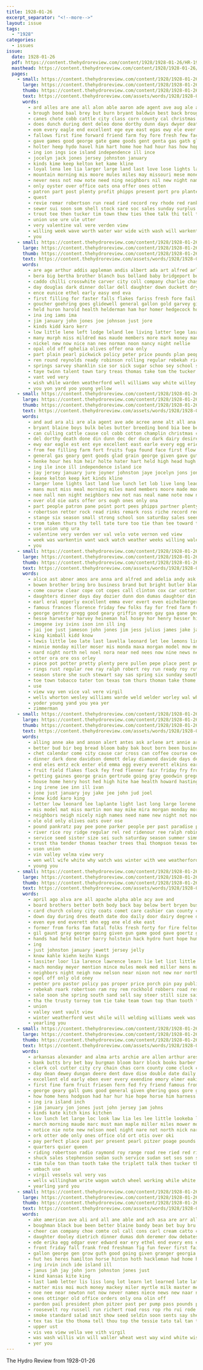```yaml
---
title: 1928-01-26
excerpt_separator: "<!--more-->"
layout: issue
tags:
  - "1928"
categories:
  - issues
issue:
  date: 1928-01-26
  pdf: https://content.thehydroreview.com/content/1928/1928-01-26/HR-1928-01-26.pdf
  masthead: https://content.thehydroreview.com/content/1928/1928-01-26/masthead/HR-1928-01-26.jpg
  pages:
    - small: https://content.thehydroreview.com/content/1928/1928-01-26/small/HR-1928-01-26-01.jpg
      large: https://content.thehydroreview.com/content/1928/1928-01-26/large/HR-1928-01-26-01.jpg
      thumb: https://content.thehydroreview.com/content/1928/1928-01-26/thumbnails/HR-1928-01-26-01.jpg
      text: https://content.thehydroreview.com/assets/words/1928/1928-01-26/HR-1928-01-26-01.txt
      words:
        - ard alles are ane all alon able aaron ade agent ave aug ale apache ally acree ara aims aud and aver ary ames ala
        - brough bond baal brey but burn bryant baldwin best back brought blind better been bag bette ball bessie bill bly burgman blaine bie bulk breeding both born business busi bea brine bandy basket boys
        - canes chote cobb cattle city class corn county cal christmas clas chief cor clair cane cheese chamber cast company centers cornea cotton carl call cade cate custer collins cream care case chick clinton come craig can church
        - does dunch during dent deleo done dorthy dunn days dwyer death desire duce day daughter double doing
        - eom every eagle end excellent ege eye east egas ewy ele ever egg
        - fallows first fine forward friend farm foy fore fresh few face fred far fruits fort friday friends fail fread farmer for favor found fic foot ferm flock from fam
        - gave games good george gate game goods gent genta gas gath glad guthrie goats given gras grown gut geary grain
        - holter heep hydo havel him hart home hoe had hour has how hope high hesser hime heard henke her hoes held hinton hardware hydro helmuth harts head house huck hou homes hens hee
        - ing ion ings ice island independence ill ince
        - jocelyn jack jones jersey johnston january
        - kinds kime keep kelton ket kame kline
        - loyal lena lee lia larger large land last love lose lights lay lae longer lother lari leat lew leaders life lie light live lone lems long left laura
        - mountain morning mis moore mules miles may missouri mese money mans market mon must made meal monday more most much mean mak men many meats march moist matter members miss mar middle mackey means milk might mill
        - never ness not now note need ning neighbors nil new night name
        - only oyster over office oats ona offer ones otten
        - patron part post plenty profit phipps present port pro plante place pic power past people pounds point page plan pure
        - quest
        - revie remar robertson run read ried record rey rhode red ranks round ream rock remedies
        - sewer sui soon som shell stock sare soc sales sunday surplus service six stange spring son small see supply state sher snapp sense seed station show seen sewing still stores scott sherman second she school sol strong store ster serene siege save salesman slack sale stata shall season salt
        - trout tee then tucker tim town thew ties thee talk thi tell them the thing too than tow tom tue ten taken ture tor trom teacher take tie tier try tint towns
        - union use ure ule utter
        - very valentine val vere verden view
        - willing week wave worth water war wide with wash will warkentin wilson was welcome well washer way weather wang work wheat works weeks working want west
        - you
    - small: https://content.thehydroreview.com/content/1928/1928-01-26/small/HR-1928-01-26-02.jpg
      large: https://content.thehydroreview.com/content/1928/1928-01-26/large/HR-1928-01-26-02.jpg
      thumb: https://content.thehydroreview.com/content/1928/1928-01-26/thumbnails/HR-1928-01-26-02.jpg
      text: https://content.thehydroreview.com/assets/words/1928/1928-01-26/HR-1928-01-26-02.txt
      words:
        - are age arthur addis appleman andis albert ada art alfred arlene and ani all aster ard
        - bera big bertha brother blanch bus bolland baby bridgeport boston best bottle bishop blankenship bruce been beau blue buy bro brothers bandy bacon
        - caddo chilli crosswhite carver city coll company charlie chas can chance chow coats corn carty clinton chaplain carpentar christmas col church coxen course card carl cobb cody cost chick cream crook cor comes chaj corl carter county citizen clint
        - day douglas dark dinner dollar dell daughter down duckett dry during denha deep dow deputy death dollie
        - ence eunice ethel early easy end eva
        - first filling for faster falls flakes fariss fresh fore fail fay floor fred frank furnace found fall floyd foss farm fath fern friends full fruits fort friday flower folks from former
        - goucher goehring goes glidewell general gallon gold garvey given george getting good guest grab guy goods grave grain gilmore
        - held huron harold health helderman ham hor homer hedgecock holderman high hen hattie hydro hinton hatfield hunting hume her has hier hobbs honor hei half house hens humes
        - ina ing iams ima
        - jim january john jones joe johnson just jore
        - kinds kidd karo kerr
        - low little lene left lodge leland lee living latter lege lasater lady louise lunch lower lou law list less large len lassiter line lydia last linebarger land ler like
        - many murph miss mildred mas maude members more mark money man market mae mach morning major marshall myrtle main moulder mis manner marvin maurine magnolia monday mencke milk marcum much
        - nickel new now nice nan nee norman noon nancy night nellie
        - opal old off ophelia olives offer ona only
        - part plain pearl pickwick policy peter price pounds plan people pure payment per past paul pauline parsonage points pan packard pay paar power place pail
        - ren round reynolds ready robinson rolling regular rebekah rice rom road robert ruth rob rose rockhold reno
        - springs sarvey shanklin sie sor sick sugar schoo sey school see shuman sister son scale south sweet seer save saturday stockton schmidt sell station spring service salt supply stove sunday silk snow snyder she store star
        - taye twinn talent town tary treas thomas take tom the tucker trim try thomason than ting texas
        - vant ved very
        - wish while warden weatherford well williams way white willey wife window wheeler will want welding wornstaff with went wheat weeks western wilda west was week wear
        - you yon yard yoo young yellow
    - small: https://content.thehydroreview.com/content/1928/1928-01-26/small/HR-1928-01-26-03.jpg
      large: https://content.thehydroreview.com/content/1928/1928-01-26/large/HR-1928-01-26-03.jpg
      thumb: https://content.thehydroreview.com/content/1928/1928-01-26/thumbnails/HR-1928-01-26-03.jpg
      text: https://content.thehydroreview.com/assets/words/1928/1928-01-26/HR-1928-01-26-03.txt
      words:
        - and aud ara ali are ala agent ave ade acree anne alt all ana ach ard aron ann ashe ari ames acon ane able adkins
        - bryant blaine boys bulk beles butter breeding bond bia bee better been bland baie ball but bese bring ben best burn bessie bill burgman brought bandy bom back born bail bec bel boy both business baldwin bank basket
        - can culling cattle cause col cobb cotton champlin christmas care company chamber city chief cue custer cream chick cott craig clair come cheese coney citizen cast cooker case cart corn capone county chow cor centers cat collins call cour cot
        - del dorthy death done din dunn dec der duce dark dairy desire dine day desta does doing double
        - ewy ear eagle est ent eye excellent east earle every egg erie even ens eve ever
        - from fee filling farm fort fruits fuga found face first flow friends friend forward few fore far farmer fred fie friday favor for foot fresh fail flock fuse fam fine
        - general gas geary gent goods glad grain george given gave guthrie good gest game goats gath games
        - henke hour hes him heir holte hater hart held high head hugh home has hough hardware harts her haye had hens heep hope house hydro how hinton hesser homes hing heard hey
        - ing ile ince ill independence island ice
        - jay jersey january jure joyner johnston jaye jocelyn jons jone
        - keane kelton keep ket kinds kline
        - larger lone lights last land lue lunch let lob live long leaders lay laker longer life lynn lee lap leon lew living left love lett light loyal large
        - mans must miss meal morning miles mand members moore made money mean mar mountain milk mos mill much may missouri market most mis monday mules might moto many mendo means more
        - nee nall nen night neighbors new not nas neal name note now nate need
        - over old oie oats offer ors ough ones only ona
        - part people patron pane point port pees phipps partner plenty plan place past per present pounds peal phi paar power page philips plante
        - robertson retter rock read rinks remark ross riche record red round remedies
        - stange six season small strong school son saturday sales seen sui soon seed suit sons surplus seven sigh still service seis states sale stores supply stewart sewer see stock salesman sai shall she station said set sane save sunday sewing streets store sister sie sherman special sense shed spring show sch
        - trom taken thurs thy tell tate ture too tie than tee toward take ton towns the tat tor teacher try tak tom thais town tucker talk tue them tani
        - use union ung ura
        - valentine very verden ver val velo vote vernon ved view
        - week was warkentin want wack watch weather weeks willing wale will worth weatherford wilson wos wiser water with wight wash wheat wie wide working work west well
        - you
    - small: https://content.thehydroreview.com/content/1928/1928-01-26/small/HR-1928-01-26-04.jpg
      large: https://content.thehydroreview.com/content/1928/1928-01-26/large/HR-1928-01-26-04.jpg
      thumb: https://content.thehydroreview.com/content/1928/1928-01-26/thumbnails/HR-1928-01-26-04.jpg
      text: https://content.thehydroreview.com/assets/words/1928/1928-01-26/HR-1928-01-26-04.txt
      words:
        - alice ast abner amos are anna ard alfred and adelia andy ask ani all ago
        - bowen brother bring bro business brand but bright butler blanchard blum bird blaine bettinger borin baldwin bai bos been barber bates ball bart best born baby bash bus bill
        - come course clear cope cot copes call clinton cox car cotterill cross carnegie caller collier cecil che corn chase county cay cough church carolina cream claude can cody carl cor city
        - daughters dinner days day dozier dunn don dumas daughter din dan davidson dooley duty dewey
        - earl eral epperly excellent emma ever evert even eichelberger ery end esther ene eva ernest ean eaton earnest ent
        - famous frances florence friday few folks fay for fred farm frank fancher from floyd
        - george gentry gregg good geary griffin green gay gaa gane gee glen goods given goodyear golden
        - hesse harvester harvey heineman hal hosey hor henry hesser high hon hopewell husband heser home hydro has herndon hastings had homes hart harry her
        - imogene ivy ivins ison inn ill ing
        - jai joe just jameson john jones jim jess julius james jake jacob january jesse jan
        - king kimball kidd know
        - lewis little leo late last lavella leonard let lee lemons line laa lis lorene lucky lock
        - minnie monday miller moser mis monda maxa morgan model mow morning mary mon mau mor meadows mabel much mons mir mith miss mil mex max made maguire many mise marcum mall members miler mcpherson mound minta
        - nard night north nel noel nora near ned nees now nine news never new not
        - otter ora ore oss orley
        - piece pot potter pretty plenty pere pullen pepe place pent pete pieper part pitcher perfect pene pade pedrick per piston pero por parker pack
        - rings rust regular ree ray ralph robert rey run ready roy ruth ruhl red reno rowland rae route rene reynolds ridenour
        - season store she such stewart say sas spring six sunday southland stange sell sewing sir sung special shell sodders south station sample stockton southard senior selling staples satcher smith simms stutzman simmons sister sun show sey son shelling sellers sat strike shape steady set schantz sons see simpson sick scott stay saturday size slagell seem strong school
        - toe town tobacco tater ton texas tom thurs thoman take thome the turn too them taylor thomas tho than
        - use
        - view vay ven vice val vere virgil
        - wells whorton wesley williams warde weld welder worley wal why william willie was wes wind weatherford wife wilson with went work wie walker week west will want wil
        - yoder young yand you yea yer
        - zimmerman
    - small: https://content.thehydroreview.com/content/1928/1928-01-26/small/HR-1928-01-26-05.jpg
      large: https://content.thehydroreview.com/content/1928/1928-01-26/large/HR-1928-01-26-05.jpg
      thumb: https://content.thehydroreview.com/content/1928/1928-01-26/thumbnails/HR-1928-01-26-05.jpg
      text: https://content.thehydroreview.com/assets/words/1928/1928-01-26/HR-1928-01-26-05.txt
      words:
        - alling anne ake and anson alert antes ask arlene art annie are aud august asia able ange aun
        - better bud bir beg bread bloom baby bak bout born been business but box buy bride braly bryon bran base bassler boy bishop brought bill barr best bake
        - chet calendar come city cause car cross can coffee course cee cas cope cecil corn carton cox china cool carr comb
        - dinner dark done davidson demott delay diamond davide days deputy don dollar day daughter due
        - end eles entz eck enter eld emma egg every everett elkins earnest ent eral euler eng
        - fruit field flakes flock fey fred flenner fair friday fry from free faden fall filling fresh first for few found foot folks frost friends farm
        - getting gaines george grain gertrude going gray goodwin gregory gave grand geary gallon good
        - house home henry host hed high hite hae health howard hastings herman harrin hot held hom husband hennessey hens hast hildebrandt hea him hudson honey her hatfield hydro herbert hath head hinton has
        - ing irene iee inn ill ivan
        - jone just january joy jake jee john jud joel
        - know kidd karo king
        - letter low leonard lee laplante light last long large lorene laura lin lars let live lookeba lydia love look lae
        - mis model mat miss martin mon may mike mira morgan monday morning many most mill motto milk morgans merry made meiner much mason miller mcalester might marlin mash
        - neighbors neigh nicely nigh names need name new night not noe
        - ole old only olives oats over ose
        - pound pankratz pay pee pone parker people per past paradise pla pepe parsonage peaches peck pounds place price pro pleasant president pleasure pon
        - river rice roy ridge regular rel red ridenour ree ralph robinson ret race rain robertson
        - service seed sister size sei such saturday season summer simmons small shine sins say sun she scott sermon sunday springs see sugar sar sick second soon states still sire sullens station stout seen school silver said salad stone smith sale snyders sheriff sybil sal
        - trust tha tender thomas teacher trees thai thompson texas tee tine thelma them tome ton treasure telling townsend trial talk the
        - uson union
        - vin valley velma view very
        - wen well wife white why watch was winter with wee weatherford weeks waters week way wheat wil will windows word world want weiner
        - young you
    - small: https://content.thehydroreview.com/content/1928/1928-01-26/small/HR-1928-01-26-06.jpg
      large: https://content.thehydroreview.com/content/1928/1928-01-26/large/HR-1928-01-26-06.jpg
      thumb: https://content.thehydroreview.com/content/1928/1928-01-26/thumbnails/HR-1928-01-26-06.jpg
      text: https://content.thehydroreview.com/assets/words/1928/1928-01-26/HR-1928-01-26-06.txt
      words:
        - april ago alva are all apache alpha able acy ave and
        - board brothers better both body back bay below bert bryen business best bill bridgeport bradley ballow blood black been blower baker but bank billie bethany bout brother boy
        - card church colony city coats comet care cashier can county cast churches claud collier camp cattle christmas carr craft chair child col charles clarence cor
        - down day during dres death date doo daily door dairy degree dayle days
        - even eye end everett ehn egg ene eld eke east
        - former from forks fam fatal folks fresh forty for fire felton faye ford friends farm
        - gil gaunt gray george going given gun game good gave goertz general
        - hands had held holter harry holstein hack hydro hunt hope humes home hume head horse her hardin hitt hamilton hinton hayde half
        - ing
        - just johnston january jewett jersey jelly
        - know kahle kiehn keihn kings
        - lassiter loor lia larence lawrence learn lie let list little lead ling last left life less liggett lease
        - mach monday meyer mention mince mules meek med miller mens many may made mare mill mule mith man mis mike mei mound mountain miss might murphy miles
        - neighbors night neigh now nelson near nixon not new nor north note need nice nephew
        - opel off only old oney
        - penter pro pastor policy pas proper price porch pin pay public pie payne pope power patterson place pounds
        - rebekah roark robertson ram roy rem rockhold robbers road rest reno
        - sale soon she spring south sand sell say steer still size said smooth store school strong side sinner supply suits shy sunday son
        - tha the trusty torney tom tie take team town top than tooth tay trip thur thou thi then them tina
        - union
        - valley vant vault view
        - winter weatherford west while will welding williams week was wil wish weight with wear work
        - yearling you
    - small: https://content.thehydroreview.com/content/1928/1928-01-26/small/HR-1928-01-26-07.jpg
      large: https://content.thehydroreview.com/content/1928/1928-01-26/large/HR-1928-01-26-07.jpg
      thumb: https://content.thehydroreview.com/content/1928/1928-01-26/thumbnails/HR-1928-01-26-07.jpg
      text: https://content.thehydroreview.com/assets/words/1928/1928-01-26/HR-1928-01-26-07.txt
      words:
        - arkansas alexander and alma arts archie are allen arthur ares amos all able albert asia
        - bank butts bry bet bay burgman bloom barr block books barber below bowen brown better buyers business bull back bontrager buick buys book been bal bridgeport balance bowersock bis bergen brother black brys born beatty bradley butcher
        - clerk col cutter city cry chain chas corn county come clock choice caller courts care coupe cost cane cifers call clinton clair course clyde carver charlie
        - day dean dewey dungan deere dent dave dise double date daily dence din death dee
        - excellent eld early eben ever every exendine emory elmer eakin ena est east emerson end
        - first fine farm fruit friesen fern fed fry friend famous from fost folks free flower for fresh friends friday fig favorite farrow frank
        - george geary gall gums good general given ghering goos gore garden grain goods garrison gripe glad
        - how home hens hodgson had har hur hie hope horse him harness hugh has hatfield high hai hammons head her huie harrow hen house hydro holter hinton hart heineman humes hubbs henry heaven
        - ing ira island inch
        - jim january jon jones just john jersey jam johns
        - kinds kate kitch kins kitchen
        - lov lunch let large loc look law lia les lee little lookeba leather low leghorn land light last lister
        - march morning maude marc must man maple miller miles mower model marion mon mare many miss mens more mond made mile mention morris mule munch monday moline mules mary
        - notice nie note new nelson noel night nare not north nick narrow nen near
        - ork otter ode only ones office old ort otis over oki
        - pay perfect place past per present pearl pitzer poage pounds pro pee public plain pill pleasant pop pope
        - quarters quier queen
        - riding robertson radio raymond roy range road ree ried red ring rock ray res raney route rockhold ready row
        - shuck sales stephenson sedan such service sudan set sos son store star siege seel sell sport suite sun smart saturday school south siek stutzman see season suits silk spare steely ser sie sick sattley super second sale seed small stove swan still soon smith sox scott span sewing shape sens sam sunday
        - tim tule ton than tooth take the triplett talk then tucker thurs thon ted tag try tor theron them thead tickle tobe table tien top
        - umbach use
        - virgil vessels val very vas
        - wells willingham write wagon watch wheel working while white wide will want wee west wool woolen week wears wife weatherford williams with wyatt works was work warne western
        - yearling yard you
    - small: https://content.thehydroreview.com/content/1928/1928-01-26/small/HR-1928-01-26-08.jpg
      large: https://content.thehydroreview.com/content/1928/1928-01-26/large/HR-1928-01-26-08.jpg
      thumb: https://content.thehydroreview.com/content/1928/1928-01-26/thumbnails/HR-1928-01-26-08.jpg
      text: https://content.thehydroreview.com/assets/words/1928/1928-01-26/HR-1928-01-26-08.txt
      words:
        - ake american ave ali ard all ane able and ach asa are arr allday anda amos amand america
        - boughman black bue been better blaine bandy bean bet buy bru bow beams baptist bassler barter bigger bill bio bands but branson boschert blue brine both bull bride bebe baby brought barn bei
        - cheer can company choe comte col call cons carl cream catto collins comes candy clifford cousin close consul chet card cordell come church city cellar county came chick
        - daughter dooley dietrich dinner dumas doh deremer dow debates does done down dor doing dau during day denham
        - ede erika egg edgar ever edward ear ery ethel end every ens eld even everett
        - front friday fall frank fred freshman fig fun fever first fails fed few fae for fam farm fan fields fell fine farmer from
        - gallon george gen grow guth good going given granger georgia gloria gentle guest grew grand gene gow geary gor goo gave
        - hut hes heres hamilton horse hinton hoth hackleman had home horn hunting hor hume hard head honor harvey herin hens hus hot haste hydro him hundred her has house hurt how high heger holter
        - ing irvin inch ide island ill
        - janus jah jay john jorn johnston jones just
        - kind kansas kite king
        - last lamb letter lis liss long lot learn let learned late later list longs less left lesa loo leo lak living lillie land
        - matter miss moi much money mackey miler myrtle milk master meas man mules monday mildred mares mia mus morning market more macke made mill miles men mon miller morse
        - noe nee near newton not now never names niece news new naar notice nicely noel night
        - ones ottinger old office orders only ona olin off
        - pardon pail president phon pitzer past per pump pass pounds power potter pipe pies pape pum park page pete place part pair pare port parker pro peace poor pat pure
        - roosevelt roy russell run richert road ross rop rho rui rode russel read ree roof rhode red records ralph ready robert reno rah reber ros rie real rad
        - smoke standard salad smit show seed seldin soon sents say shew sale start spring strong son sister saturday stand sun school sali still service store span stock seat sal sad sus shower salesman small south springs smith seen sand sutton shell sion sunday ship state see story she sey surprise
        - tex tas tie tho thoma tell thou top the tessie tato tal tan tobacco them thai tin ten ting tear take towne thousand than too thomas theodore tom thing twist tale
        - upper ust
        - vis vea view vella vee vith virgil
        - was wash willis win will waller wheat west way wind white wish work won wil well with willing works week wark world went want wah while winter
        - yer you
---
```


The Hydro Review from 1928-01-26

<!--more-->

